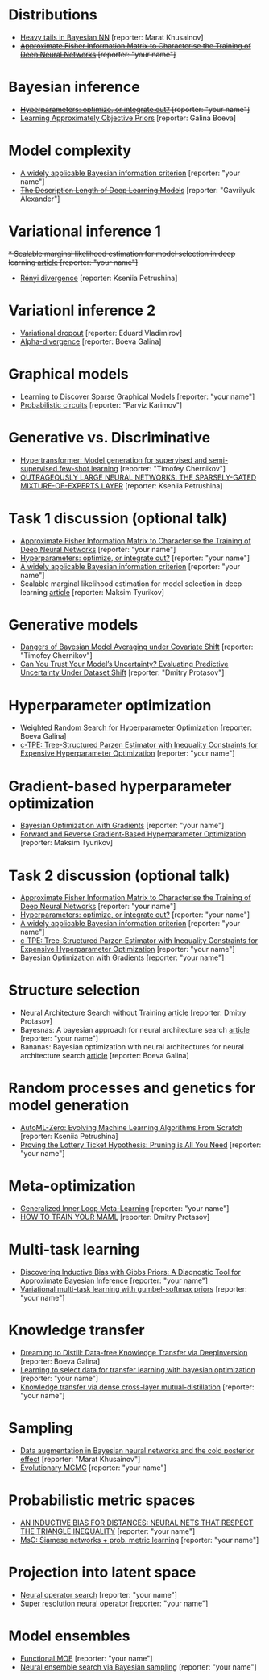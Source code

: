 # Distributions
* [Heavy tails in Bayesian NN](http://bayesiandeeplearning.org/2018/papers/64.pdf) [reporter: Marat Khusainov]
* ~~[Approximate Fisher Information Matrix to Characterise the Training of Deep Neural Networks](https://arxiv.org/pdf/1810.06767.pdf) [reporter: "your name"]~~

# Bayesian inference
* ~~[Hyperparameters: optimize, or integrate out?](http://www.inference.org.uk/mackay/abstracts/alpha.html) [reporter: "your name"]~~
* [Learning Approximately Objective Priors](https://arxiv.org/pdf/1704.01168.pdf) [reporter: Galina Boeva]

# Model complexity
* [A widely applicable Bayesian information criterion](https://www.jmlr.org/papers/volume14/watanabe13a/watanabe13a.pdf) [reporter: "your name"]
* ~~[The Description Length of Deep Learning Models](https://proceedings.neurips.cc/paper/2018/file/3b712de48137572f3849aabd5666a4e3-Paper.pdf)~~  [reporter: "Gavrilyuk Alexander"]

# Variational inference 1
~~* Scalable marginal likelihood estimation for model selection in deep learning [article](http://proceedings.mlr.press/v139/immer21a/immer21a.pdf) [reporter: "your name"]~~
* [Rényi divergence](https://proceedings.neurips.cc/paper_files/paper/2016/file/7750ca3559e5b8e1f44210283368fc16-Paper.pdf) [reporter: Kseniia Petrushina]

# Variationl inference 2
* [Variational dropout](https://proceedings.neurips.cc/paper/2015/file/bc7316929fe1545bf0b98d114ee3ecb8-Paper.pdf) [reporter: Eduard Vladimirov]
* [Alpha-divergence](http://proceedings.mlr.press/v48/hernandez-lobatob16.pdf)  [reporter: Boeva Galina]

# Graphical models
* [Learning to Discover Sparse Graphical Models](http://proceedings.mlr.press/v70/belilovsky17a/belilovsky17a.pdf) [reporter: "your name"]
* [Probabilistic circuits](http://starai.cs.ucla.edu/papers/ProbCirc20.pdf) [reporter: "Parviz Karimov"]

# Generative vs. Discriminative
* [Hypertransformer: Model generation for supervised and semi-supervised few-shot learning](https://proceedings.mlr.press/v162/zhmoginov22a/zhmoginov22a.pdf) [reporter: "Timofey Chernikov"]
* [OUTRAGEOUSLY LARGE NEURAL NETWORKS: THE SPARSELY-GATED MIXTURE-OF-EXPERTS LAYER](https://proceedings.neurips.cc/paper/2019/file/0ae775a8cb3b499ad1fca944e6f5c836-Paper.pdf) [reporter: Kseniia Petrushina]

# Task 1 discussion (optional talk)
* [Approximate Fisher Information Matrix to Characterise the Training of Deep Neural Networks](https://arxiv.org/pdf/1810.06767.pdf) [reporter: "your name"]
* [Hyperparameters: optimize, or integrate out?](http://www.inference.org.uk/mackay/abstracts/alpha.html) [reporter: "your name"]
* [A widely applicable Bayesian information criterion](https://www.jmlr.org/papers/volume14/watanabe13a/watanabe13a.pdf) [reporter: "your name"]
* Scalable marginal likelihood estimation for model selection in deep learning [article](http://proceedings.mlr.press/v139/immer21a/immer21a.pdf) [reporter: Maksim Tyurikov]

# Generative models
* [Dangers of Bayesian Model Averaging under Covariate Shift](https://arxiv.org/pdf/2106.11905.pdf) [reporter: "Timofey Chernikov"]
* [Can You Trust Your Model’s Uncertainty? Evaluating Predictive Uncertainty Under Dataset Shift](https://proceedings.neurips.cc/paper_files/paper/2019/file/8558cb408c1d76621371888657d2eb1d-Paper.pdf) [reporter: "Dmitry Protasov"]

# Hyperparameter optimization
* [Weighted Random Search for Hyperparameter Optimization](https://arxiv.org/pdf/2004.01628.pdf) [reporter: Boeva Galina]
* [c-TPE: Tree-Structured Parzen Estimator with Inequality Constraints for Expensive Hyperparameter Optimization](https://arxiv.org/pdf/2211.14411.pdf) [reporter: "your name"]

# Gradient-based hyperparameter optimization
* [Bayesian Optimization with Gradients](https://proceedings.neurips.cc/paper/2017/file/64a08e5f1e6c39faeb90108c430eb120-Paper.pdf)  [reporter: "your name"]
* [Forward and Reverse Gradient-Based Hyperparameter Optimization](https://arxiv.org/pdf/1703.01785.pdf)   [reporter: Maksim Tyurikov]

# Task 2 discussion (optional talk)
* [Approximate Fisher Information Matrix to Characterise the Training of Deep Neural Networks](https://arxiv.org/pdf/1810.06767.pdf) [reporter: "your name"]
* [Hyperparameters: optimize, or integrate out?](http://www.inference.org.uk/mackay/abstracts/alpha.html) [reporter: "your name"]
* [A widely applicable Bayesian information criterion](https://www.jmlr.org/papers/volume14/watanabe13a/watanabe13a.pdf) [reporter: "your name"]
* [c-TPE: Tree-Structured Parzen Estimator with Inequality Constraints for Expensive Hyperparameter Optimization](https://arxiv.org/pdf/2211.14411.pdf) [reporter: "your name"]
* [Bayesian Optimization with Gradients](https://proceedings.neurips.cc/paper/2017/file/64a08e5f1e6c39faeb90108c430eb120-Paper.pdf)  [reporter: "your name"]

# Structure selection
*  Neural Architecture Search without Training [article](https://arxiv.org/abs/2006.04647) [reporter: Dmitry Protasov]
*  Bayesnas: A bayesian approach for neural architecture search  [article](http://proceedings.mlr.press/v97/zhou19e/zhou19e.pdf) [reporter: "your name"]
*  Bananas: Bayesian optimization with neural architectures for neural architecture search [article](https://ojs.aaai.org/index.php/AAAI/article/download/17233/17040) [reporter: Boeva Galina]

# Random processes and genetics for model generation
* [AutoML-Zero: Evolving Machine Learning Algorithms From Scratch](http://proceedings.mlr.press/v119/real20a/real20a.pdf) [reporter: Kseniia Petrushina]
* [Proving the Lottery Ticket Hypothesis: Pruning is All You Need](http://proceedings.mlr.press/v119/malach20a/malach20a.pdf) [reporter: "your name"]


# Meta-optimization
* [Generalized Inner Loop Meta-Learning](https://arxiv.org/pdf/1910.01727.pdf) [reporter: "your name"]
* [HOW TO TRAIN YOUR MAML](https://arxiv.org/pdf/1810.09502.pdf)  [reporter: Dmitry Protasov]


# Multi-task learning
* [Discovering Inductive Bias with Gibbs Priors: A Diagnostic Tool for Approximate Bayesian Inference](https://proceedings.mlr.press/v151/rendsburg22a/rendsburg22a.pdf) [reporter: "your name"]
* [Variational multi-task learning with gumbel-softmax priors](https://proceedings.neurips.cc/paper_files/paper/2021/file/afd4836712c5e77550897e25711e1d96-Paper.pdf) [reporter: "your name"]

# Knowledge transfer
* [Dreaming to Distill: Data-free Knowledge Transfer via DeepInversion](https://openaccess.thecvf.com/content_CVPR_2020/papers/Yin_Dreaming_to_Distill_Data-Free_Knowledge_Transfer_via_DeepInversion_CVPR_2020_paper.pdf)  [reporter: Boeva Galina]
* [Learning to select data for transfer learning with bayesian optimization](https://arxiv.org/pdf/0907.1815.pdf)  [reporter: "your name"]
* [Knowledge transfer via dense cross-layer mutual-distillation](https://arxiv.org/pdf/2008.07816)   [reporter: "your name"]

# Sampling
* [Data augmentation in Bayesian neural networks and the cold posterior effect](https://proceedings.mlr.press/v180/nabarro22a/nabarro22a.pdf) [reporter: "Marat Khusainov"]
* [Evolutionary MCMC](https://cdn.aaai.org/ICML/2003/ICML03-096.pdf) [reporter: "your name"]


# Probabilistic metric spaces
* [AN INDUCTIVE BIAS FOR DISTANCES: NEURAL NETS THAT RESPECT THE TRIANGLE INEQUALITY](https://arxiv.org/pdf/2002.05825.pdf)  [reporter: "your name"]
* [MsC: Siamese networks + prob. metric learning](https://tspace.library.utoronto.ca/bitstream/1807/43097/3/Liu_Chen_201311_MASc_thesis.pdf)   [reporter: "your name"]

# Projection into latent space
* [Neural operator search](https://www.sciencedirect.com/science/article/pii/S003132032200694X) [reporter: "your name"]
* [Super resolution neural operator](https://openaccess.thecvf.com/content/CVPR2023/papers/Wei_Super-Resolution_Neural_Operator_CVPR_2023_paper.pdf) [reporter: "your name"]

# Model ensembles
* [Functional MOE](https://link.springer.com/article/10.1007/s11222-023-10379-0) [reporter: "your name"]
* [Neural ensemble search via Bayesian sampling](https://proceedings.mlr.press/v180/shu22a/shu22a.pdf) [reporter: "your name"]
